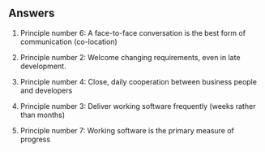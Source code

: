 ## Answers

1. Principle number 6: A face-to-face conversation is the best form of communication (co-location) 

2. Principle number 2: Welcome changing requirements, even in late development.

3. Principle number 4: Close, daily cooperation between business people and developers

4. Principle number 3: Deliver working software frequently (weeks rather than months)

5. Principle number 7: Working software is the primary measure of progress

